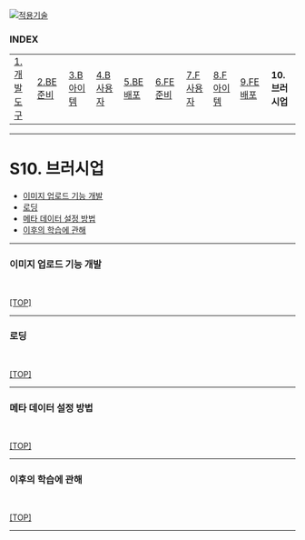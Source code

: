 [nextjs15]: readme.md
[![적용기술](https://skillicons.dev/icons?i=pr,nextjs,ts,react,vercel)][nextjs15]
 
### INDEX

<table>
  <tr>
    <td><a href="small_01.md">1.개발도구   </a></td>
    <td><a href="small_02.md">2.BE준비    </a></td>
    <td><a href="small_03.md">3.B아이템   </a></td>
    <td><a href="small_04.md">4.B사용자   </a></td>
    <td><a href="small_05.md">5.BE배포    </a></td>
    <td><a href="small_06.md">6.FE준비    </a></td>
    <td><a href="small_07.md">7.F사용자   </a></td>
    <td><a href="small_08.md">8.F아이템   </a></td>
    <td><a href="small_09.md">9.FE배포    </a></td>
    <td><b href="small_10.md">10.브러시업  </b></td>
  </tr>
</table>

---
# S10. 브러시업
- [이미지 업로드 기능 개발](#이미지-업로드-기능-개발)
- [로딩](#로딩)
- [메타 데이터 설정 방법](#메타-데이터-설정-방법)
- [이후의 학습에 관해](#이후의-학습에-관해)

---
### 이미지 업로드 기능 개발

<br/>

[[TOP]](#index)

---
### 로딩

<br/>

[[TOP]](#index)

---
### 메타 데이터 설정 방법

<br/>

[[TOP]](#index)

---
### 이후의 학습에 관해

<br/>

[[TOP]](#index)

---
